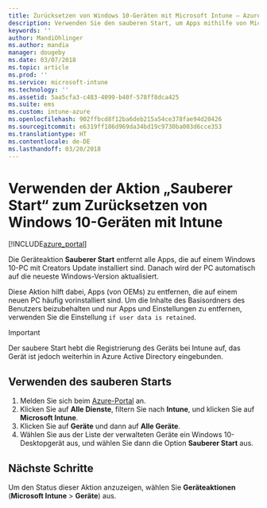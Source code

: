 ```yaml
---
title: Zurücksetzen von Windows 10-Geräten mit Microsoft Intune – Azure | Microsoft-Dokumentation
description: Verwenden Sie den sauberen Start, um Apps mithilfe von Microsoft Intune von Windows 10 PCs zu entfernen oder zu deinstallieren.
keywords: ''
author: MandiOhlinger
ms.author: mandia
manager: dougeby
ms.date: 03/07/2018
ms.topic: article
ms.prod: ''
ms.service: microsoft-intune
ms.technology: ''
ms.assetid: 5aa5cfa3-c483-4099-b40f-578ff8dca425
ms.suite: ems
ms.custom: intune-azure
ms.openlocfilehash: 902ffbcd8f12ba6deb215a54ce378fae94d20426
ms.sourcegitcommit: e6319ff186d969da34bd19c9730ba003d6cce353
ms.translationtype: HT
ms.contentlocale: de-DE
ms.lasthandoff: 03/20/2018
---
```

# <a name="use-fresh-start-to-reset-windows-10-devices-with-intune"></a>Verwenden der Aktion „Sauberer Start“ zum Zurücksetzen von Windows 10-Geräten mit Intune


[!INCLUDE[azure_portal](./includes/azure_portal.md)]

Die Geräteaktion **Sauberer Start** entfernt alle Apps, die auf einem Windows 10-PC mit Creators Update installiert sind. Danach wird der PC automatisch auf die neueste Windows-Version aktualisiert.

Diese Aktion hilft dabei, Apps (von OEMs) zu entfernen, die auf einem neuen PC häufig vorinstalliert sind. Um die Inhalte des Basisordners des Benutzers beizubehalten und nur Apps und Einstellungen zu entfernen, verwenden Sie die Einstellung `if user data is retained`.

> [!IMPORTANT]
> Der saubere Start hebt die Registrierung des Geräts bei Intune auf, das Gerät ist jedoch weiterhin in Azure Active Directory eingebunden.

## <a name="use-fresh-start"></a>Verwenden des sauberen Starts

1. Melden Sie sich beim [Azure-Portal](https://portal.azure.com) an.
2. Klicken Sie auf **Alle Dienste**, filtern Sie nach **Intune**, und klicken Sie auf **Microsoft Intune**.
3. Klicken Sie auf **Geräte** und dann auf **Alle Geräte**.
4. Wählen Sie aus der Liste der verwalteten Geräte ein Windows 10-Desktopgerät aus, und wählen Sie dann die Option **Sauberer Start** aus.

## <a name="next-steps"></a>Nächste Schritte

Um den Status dieser Aktion anzuzeigen, wählen Sie **Geräteaktionen** (**Microsoft Intune** > **Geräte**) aus.